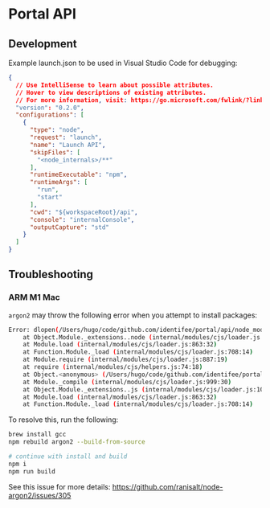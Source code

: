 # Portal API

## Development

Example launch.json to be used in Visual Studio Code for debugging:

```json
{
  // Use IntelliSense to learn about possible attributes.
  // Hover to view descriptions of existing attributes.
  // For more information, visit: https://go.microsoft.com/fwlink/?linkid=830387
  "version": "0.2.0",
  "configurations": [
    {
      "type": "node",
      "request": "launch",
      "name": "Launch API",
      "skipFiles": [
        "<node_internals>/**"
      ],
      "runtimeExecutable": "npm",
      "runtimeArgs": [
        "run",
        "start"
      ],
      "cwd": "${workspaceRoot}/api",
      "console": "internalConsole",
      "outputCapture": "std"
    }
  ]
}
```

## Troubleshooting

### ARM M1 Mac

`argon2` may throw the following error when you attempt to install packages:

```sh
Error: dlopen(/Users/hugo/code/github.com/identifee/portal/api/node_modules/argon2/lib/binding/napi-v3/argon2.node, 0x0001): tried: '/Users/hugo/code/github.com/identifee/portal/api/node_modules/argon2/lib/binding/napi-v3/argon2.node' (mach-o file, but is an incompatible architecture (have 'arm64', need 'x86_64')), '/usr/local/lib/argon2.node' (no such file), '/usr/lib/argon2.node' (no such file)
    at Object.Module._extensions..node (internal/modules/cjs/loader.js:1057:18)
    at Module.load (internal/modules/cjs/loader.js:863:32)
    at Function.Module._load (internal/modules/cjs/loader.js:708:14)
    at Module.require (internal/modules/cjs/loader.js:887:19)
    at require (internal/modules/cjs/helpers.js:74:18)
    at Object.<anonymous> (/Users/hugo/code/github.com/identifee/portal/api/node_modules/argon2/argon2.js:9:56)
    at Module._compile (internal/modules/cjs/loader.js:999:30)
    at Object.Module._extensions..js (internal/modules/cjs/loader.js:1027:10)
    at Module.load (internal/modules/cjs/loader.js:863:32)
    at Function.Module._load (internal/modules/cjs/loader.js:708:14)
```

To resolve this, run the following:

```sh
brew install gcc
npm rebuild argon2 --build-from-source

# continue with install and build
npm i
npm run build
```

See this issue for more details: https://github.com/ranisalt/node-argon2/issues/305
